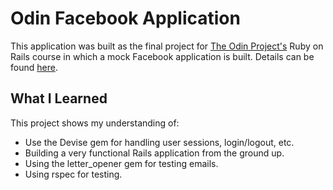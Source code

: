# Odin Facebook Application

This application was built as the final project for [The Odin Project's](http://theodinproject.com) Ruby on Rails course in which a mock Facebook application is built. Details can be found [here](http://www.theodinproject.com/ruby-on-rails/final-project).

## What I Learned

This project shows my understanding of:

* Use the Devise gem for handling user sessions, login/logout, etc.
* Building a very functional Rails application from the ground up.
* Using the letter_opener gem for testing emails.
* Using rspec for testing.
